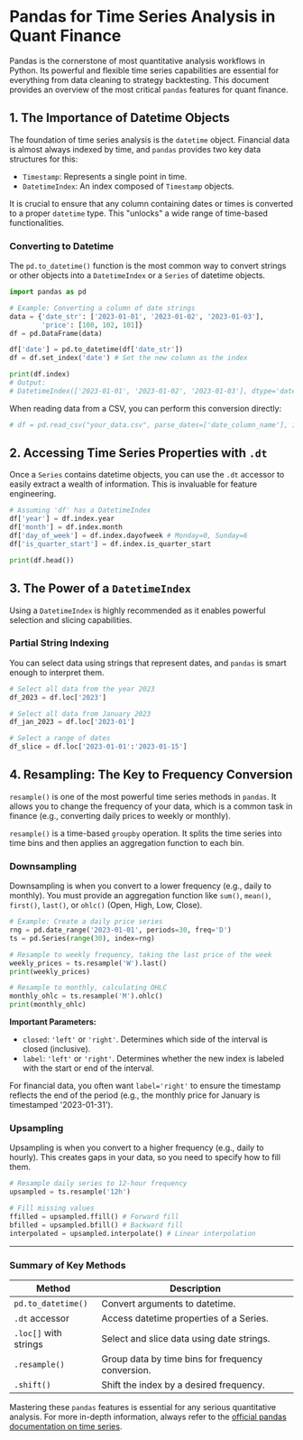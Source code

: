 # Pandas for Time Series Analysis in Quant Finance

Pandas is the cornerstone of most quantitative analysis workflows in Python. Its powerful and flexible time series capabilities are essential for everything from data cleaning to strategy backtesting. This document provides an overview of the most critical `pandas` features for quant finance.

## 1. The Importance of Datetime Objects

The foundation of time series analysis is the `datetime` object. Financial data is almost always indexed by time, and `pandas` provides two key data structures for this:

-   `Timestamp`: Represents a single point in time.
-   `DatetimeIndex`: An index composed of `Timestamp` objects.

It is crucial to ensure that any column containing dates or times is converted to a proper `datetime` type. This "unlocks" a wide range of time-based functionalities.

### Converting to Datetime

The `pd.to_datetime()` function is the most common way to convert strings or other objects into a `DatetimeIndex` or a `Series` of datetime objects.

```python
import pandas as pd

# Example: Converting a column of date strings
data = {'date_str': ['2023-01-01', '2023-01-02', '2023-01-03'],
        'price': [100, 102, 101]}
df = pd.DataFrame(data)

df['date'] = pd.to_datetime(df['date_str'])
df = df.set_index('date') # Set the new column as the index

print(df.index)
# Output:
# DatetimeIndex(['2023-01-01', '2023-01-02', '2023-01-03'], dtype='datetime64[ns]', name='date', freq=None)
```
When reading data from a CSV, you can perform this conversion directly:
```python
# df = pd.read_csv("your_data.csv", parse_dates=['date_column_name'], index_col='date_column_name')
```

## 2. Accessing Time Series Properties with `.dt`

Once a `Series` contains datetime objects, you can use the `.dt` accessor to easily extract a wealth of information. This is invaluable for feature engineering.

```python
# Assuming 'df' has a DatetimeIndex
df['year'] = df.index.year
df['month'] = df.index.month
df['day_of_week'] = df.index.dayofweek # Monday=0, Sunday=6
df['is_quarter_start'] = df.index.is_quarter_start

print(df.head())
```

## 3. The Power of a `DatetimeIndex`

Using a `DatetimeIndex` is highly recommended as it enables powerful selection and slicing capabilities.

### Partial String Indexing
You can select data using strings that represent dates, and `pandas` is smart enough to interpret them.

```python
# Select all data from the year 2023
df_2023 = df.loc['2023']

# Select all data from January 2023
df_jan_2023 = df.loc['2023-01']

# Select a range of dates
df_slice = df.loc['2023-01-01':'2023-01-15']
```

## 4. Resampling: The Key to Frequency Conversion

`resample()` is one of the most powerful time series methods in `pandas`. It allows you to change the frequency of your data, which is a common task in finance (e.g., converting daily prices to weekly or monthly).

`resample()` is a time-based `groupby` operation. It splits the time series into time bins and then applies an aggregation function to each bin.

### Downsampling
Downsampling is when you convert to a lower frequency (e.g., daily to monthly). You must provide an aggregation function like `sum()`, `mean()`, `first()`, `last()`, or `ohlc()` (Open, High, Low, Close).

```python
# Example: Create a daily price series
rng = pd.date_range('2023-01-01', periods=30, freq='D')
ts = pd.Series(range(30), index=rng)

# Resample to weekly frequency, taking the last price of the week
weekly_prices = ts.resample('W').last()
print(weekly_prices)

# Resample to monthly, calculating OHLC
monthly_ohlc = ts.resample('M').ohlc()
print(monthly_ohlc)
```
**Important Parameters:**
- `closed`: `'left'` or `'right'`. Determines which side of the interval is closed (inclusive).
- `label`: `'left'` or `'right'`. Determines whether the new index is labeled with the start or end of the interval.

For financial data, you often want `label='right'` to ensure the timestamp reflects the end of the period (e.g., the monthly price for January is timestamped '2023-01-31').

### Upsampling
Upsampling is when you convert to a higher frequency (e.g., daily to hourly). This creates gaps in your data, so you need to specify how to fill them.

```python
# Resample daily series to 12-hour frequency
upsampled = ts.resample('12h')

# Fill missing values
ffilled = upsampled.ffill() # Forward fill
bfilled = upsampled.bfill() # Backward fill
interpolated = upsampled.interpolate() # Linear interpolation
```

---
### Summary of Key Methods

| Method | Description |
|---|---|
| `pd.to_datetime()` | Convert arguments to datetime. |
| `.dt` accessor | Access datetime properties of a Series. |
| `.loc[]` with strings | Select and slice data using date strings. |
| `.resample()` | Group data by time bins for frequency conversion. |
| `.shift()` | Shift the index by a desired frequency. |

Mastering these `pandas` features is essential for any serious quantitative analysis. For more in-depth information, always refer to the [official pandas documentation on time series](https://pandas.pydata.org/pandas-docs/stable/user_guide/timeseries.html). 